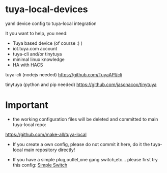 # tuya-local-devices
yaml device config to tuya-local integration

It you want to help, you need:

- Tuya based device (of course :) )
- iot.tuya.com account
- tuya-cli and/or tinytuya
- minimal linux knowledge
- HA with HACS

tuya-cli (nodejs needed)
https://github.com/TuyaAPI/cli

tinytuya (python and pip needed)
https://github.com/jasonacox/tinytuya

# Important

- the working configuration files will be deleted and committed to main tuya-local repo:

https://github.com/make-all/tuya-local

- If you create a own config, please do not commit it here, do it the tuya-local main repository directly!

- If you have a simple plug,outlet,one gang switch,etc... please first try this config: [Simple Switch](https://github.com/make-all/tuya-local/blob/main/custom_components/tuya_local/devices/simple_switch.yaml)
